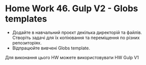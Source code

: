 # Home Work 46. Gulp V2 - Globs templates

- Додайте в навчальний проєкт декілька директорій та файлів. Створіть задачі для їх копіювання та переміщення по різних репозиторіях.
- Відпрацюйте вивчені Globs template.

Для виконання цього HW можете використовувати HW Gulp V1